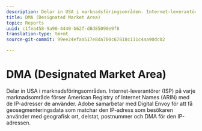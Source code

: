 ```yaml
---
description: Delar in USA i marknadsföringsområden. Internet-leverantörer (ISP) på varje marknadsområde förser American Registry of Internet Names (ARIN) med de IP-adresser de använder. Adobe samarbetar med Digital Envoy för att få geosegmenteringsdata som matchar den IP-adress som besökaren använder med geografisk ort, delstat, postnummer och DMA för den IP-adressen.
title: DMA (Designated Market Area)
topic: Reports
uuid: c1fea458-9a90-4440-b62f-d8d85090e9f8
translation-type: tm+mt
source-git-commit: 99ee24efaa517e8da700c67818c111c4aa90dc02

---
```



# DMA (Designated Market Area)

Delar in USA i marknadsföringsområden. Internet-leverantörer (ISP) på varje marknadsområde förser American Registry of Internet Names (ARIN) med de IP-adresser de använder. Adobe samarbetar med Digital Envoy för att få geosegmenteringsdata som matchar den IP-adress som besökaren använder med geografisk ort, delstat, postnummer och DMA för den IP-adressen.

